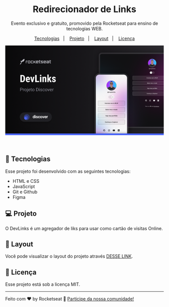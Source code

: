 <h1 align="center"> Redirecionador de Links </h1>

<p align="center">
Evento exclusivo e gratuito, promovido pela Rocketseat para ensino de tecnologias WEB.
</p>

<p align="center">
  <a href="#-tecnologias">Tecnologias</a>&nbsp;&nbsp;&nbsp;|&nbsp;&nbsp;&nbsp;
  <a href="#-projeto">Projeto</a>&nbsp;&nbsp;&nbsp;|&nbsp;&nbsp;&nbsp;
  <a href="#-layout">Layout</a>&nbsp;&nbsp;&nbsp;|&nbsp;&nbsp;&nbsp;
  <a href="#memo-licença">Licença</a>
</p>

<p align="center">
  <img alt="Projeto DevLinks" src=".github\Cover.png">
</p>

<br>

## 🚀 Tecnologias

Esse projeto foi desenvolvido com as seguintes tecnologias:

- HTML e CSS
- JavaScript
- Git e Github
- Figma

## 💻 Projeto

O DevLinks é um agregador de liks para usar como cartão de visitas Online.

## 🔖 Layout

Você pode visualizar o layout do projeto através [DESSE LINK](https://www.figma.com/proto/KehzS4LVQ4ExKiIaRyWPHf/DevLinks-•-Projeto-Discover-(Community)?node-id=58-415&t=MaIsEhZ52coBAecX-1&scaling=min-zoom&content-scaling=fixed&page-id=0%3A1&starting-point-node-id=58%3A415&show-proto-sidebar=1).

## :memo: Licença

Esse projeto está sob a licença MIT.

---

Feito com ♥ by Rocketseat :wave: [Participe da nossa comunidade!](https://discord.gg/rocketseat)